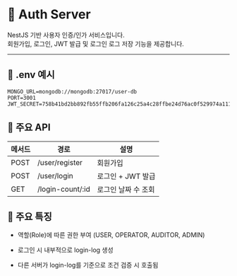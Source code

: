 # 🔐 Auth Server

NestJS 기반 사용자 인증/인가 서비스입니다.  
회원가입, 로그인, JWT 발급 및 로그인 로그 저장 기능을 제공합니다.

---

## 🧾 .env 예시

```env
MONGO_URL=mongodb://mongodb:27017/user-db
PORT=3001
JWT_SECRET=758b41bd2bb892fb55ffb206fa126c25a4c28ffbe24d76ac0f529974a1111095
```


## 📌 주요 API

| 메서드  | 경로                         | 설명           |
| ---- | -------------------------- | ------------ |
| POST | /user/register             | 회원가입         |
| POST | /user/login                | 로그인 + JWT 발급 |
| GET  | /login-count/\:id | 로그인 날짜 수 조회  |


## 🧩 주요 특징

- 역할(Role)에 따른 권한 부여 (USER, OPERATOR, AUDITOR, ADMIN)

- 로그인 시 내부적으로 login-log 생성

- 다른 서버가 login-log를 기준으로 조건 검증 시 호출됨